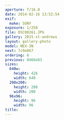 ```yaml
---
aperture: f/16.0
date: 2014-02-16 13:52:54
exif:
  make: SONY
exposure: 1/250
file: DSC00261.JPG
gallery: 2015-st-andrews
layout: gallery-photo
model: NEX-3N
next: 7c9e867
ordering: 6
previous: 0466e83
sizes:
  640w:
    height: 426
    width: 640
  200x200:
    height: 200
    width: 200
  96x96:
    height: 96
    width: 96
title: 
---
```

